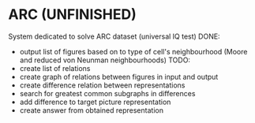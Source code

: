 # ARC (UNFINISHED)
System dedicated to solve ARC dataset (universal IQ test)
DONE:
- output list of figures based on to type of cell's neighbourhood (Moore and reduced von Neunman neighbourhoods)
TODO:
- create list of relations
- create graph of relations between figures in input and output
- create difference relation between representations
- search for greatest common subgraphs in differences
- add difference to target picture representation
- create answer from obtained representation
